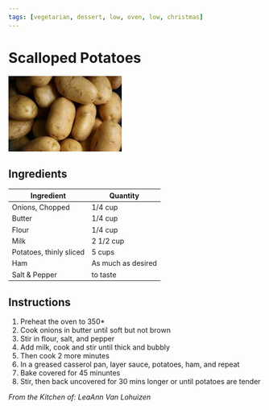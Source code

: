 ```yaml
---
tags: [vegetarian, dessert, low, oven, low, christmas]
---
```


# Scalloped Potatoes

![Recipe Image](../../public/assets/scalloped_potatoes.jpg)

## Ingredients

| Ingredient | Quantity |
|------------|----------|
| Onions, Chopped | 1/4 cup |
| Butter | 1/4 cup |
| Flour | 1/4 cup |
| Milk  | 2 1/2 cup |
|Potatoes, thinly sliced | 5 cups|
| Ham | As much as desired| 
|Salt & Pepper| to taste|

## Instructions

1. Preheat the oven to 350*<br>
2. Cook onions in butter until soft but not brown<br>
3. Stir in flour, salt, and pepper<br>
4. Add milk, cook and stir until thick and bubbly<br>
5. Then cook 2 more minutes<br>
6. In a greased casserol pan, layer sauce, potatoes, ham, and repeat<br>
7. Bake covered for 45 minuntes<br>
8. Stir, then back uncovered for 30 mins longer or until potatoes are tender<br>

*From the Kitchen of: LeaAnn Van Lohuizen*



